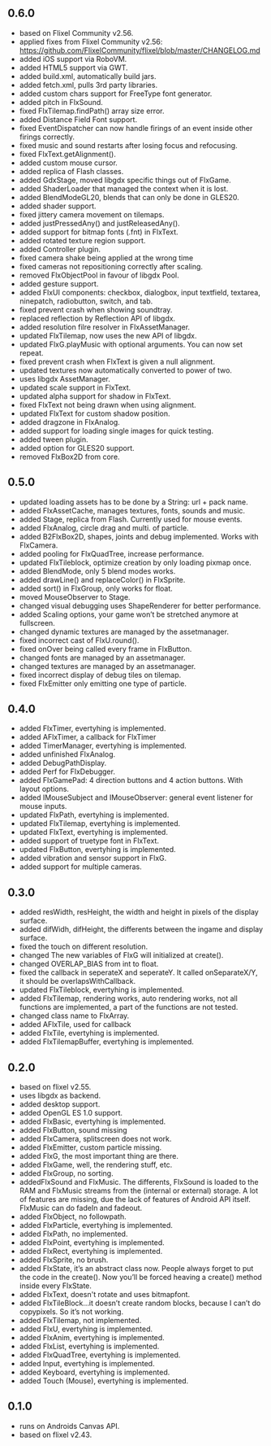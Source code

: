 0.6.0
-----
- based on Flixel Community v2.56.
- applied fixes from Flixel Community v2.56: https://github.com/FlixelCommunity/flixel/blob/master/CHANGELOG.md
- added iOS support via RoboVM.
- added HTML5 support via GWT.
- added build.xml, automatically build jars.
- added fetch.xml, pulls 3rd party libraries.
- added custom chars support for FreeType font generator.
- added pitch in FlxSound.
- fixed FlxTilemap.findPath() array size error.
- added Distance Field Font support.
- fixed EventDispatcher can now handle firings of an event inside other firings correctly.
- fixed music and sound restarts after losing focus and refocusing.
- fixed FlxText.getAlignment().
- added custom mouse cursor.
- added replica of Flash classes.
- added GdxStage, moved libgdx specific things out of FlxGame.
- added ShaderLoader that managed the context when it is lost.
- added BlendModeGL20, blends that can only be done in GLES20.
- added shader support.
- fixed jittery camera movement on tilemaps.
- added justPressedAny() and justReleasedAny().
- added support for bitmap fonts (.fnt) in FlxText.
- added rotated texture region support.
- added Controller plugin.
- fixed camera shake being applied at the wrong time
- fixed cameras not repositioning correctly after scaling.
- removed FlxObjectPool in favour of libgdx Pool.
- added gesture support.
- added FlxUI components: checkbox, dialogbox, input textfield, textarea, ninepatch, radiobutton, switch, and tab.
- fixed prevent crash when showing soundtray.
- replaced reflection by Reflection API of libgdx.
- added resolution filre resolver in FlxAssetManager.
- updated FlxTilemap, now uses the new API of libgdx.
- updated FlxG.playMusic with optional arguments. You can now set repeat.
- fixed prevent crash when FlxText is given a null alignment.
- updated textures now automatically converted to power of two.
- uses libgdx AssetManager.
- updated scale support in FlxText.
- updated alpha support for shadow in FlxText.
- fixed FlxText not being drawn when using alignment.
- updated FlxText for custom shadow position.
- added dragzone in FlxAnalog.
- added support for loading single images for quick testing.
- added tween plugin.
- added option for GLES20 support.
- removed FlxBox2D from core.

0.5.0
------
- updated loading assets has to be done by a String: url + pack name.
- added FlxAssetCache, manages textures, fonts, sounds and music.
- added Stage, replica from Flash. Currently used for mouse events.
- added FlxAnalog, circle drag and multi. of particle.
- added B2FlxBox2D, shapes, joints and debug implemented. Works with FlxCamera.
- added pooling for FlxQuadTree, increase performance.
- updated FlxTileblock, optimize creation by only loading pixmap once.
- added BlendMode, only 5 blend modes works.
- added drawLine() and replaceColor() in FlxSprite.
- added sort() in FlxGroup, only works for float.
- moved MouseObserver to Stage.
- changed visual debugging uses ShapeRenderer for better performance.
- added Scaling options, your game won’t be stretched anymore at fullscreen.
- changed dynamic textures are managed by the assetmanager.
- fixed incorrect cast of FlxU.round().
- fixed onOver being called every frame in FlxButton.
- changed fonts are managed by an assetmanager.
- changed textures are managed by an assetmanager.
- fixed incorrect display of debug tiles on tilemap.
- fixed FlxEmitter only emitting one type of particle.

0.4.0
------
- added FlxTimer, evertyhing is implemented.
- added AFlxTimer, a callback for FlxTimer
- added TimerManager, evertyhing is implemented.
- added unfinished FlxAnalog.
- added DebugPathDisplay.
- added Perf for FlxDebugger.
- added FlxGamePad: 4 direction buttons and 4 action buttons. With layout options.
- added IMouseSubject and IMouseObserver: general event listener for mouse inputs.
- updated FlxPath, evertyhing is implemented.
- updated FlxTilemap, evertyhing is implemented.
- updated FlxText, evertyhing is implemented.
- added support of truetype font in FlxText.
- updated FlxButton, evertyhing is implemented.
- added vibration and sensor support in FlxG.
- added support for multiple cameras.

0.3.0
------
- added resWidth, resHeight, the width and height in pixels of the display surface.
- added difWidh, difHeight, the differents between the ingame and display surface.
- fixed the touch on different resolution.
- changed The new variables of FlxG will initialized at create().
- changed OVERLAP_BIAS from int to float.
- fixed the callback in seperateX and seperateY. It called onSeparateX/Y, it should be overlapsWithCallback.
- updated FlxTileblock, evertyhing is implemented.
- added FlxTilemap, rendering works, auto rendering works, not all functions are implemented, a part of the functions are not tested.
- changed class name to FlxArray.
- added AFlxTile, used for callback
- added FlxTile, evertyhing is implemented.
- added FlxTilemapBuffer, evertyhing is implemented.

0.2.0
------
- based on flixel v2.55.
- uses libgdx as backend.
- added desktop support.
- added OpenGL ES 1.0 support.
- added FlxBasic, evertyhing is implemented.
- added FlxButton, sound missing
- added FlxCamera, splitscreen does not work.
- added FlxEmitter, custom particle missing.
- added FlxG, the most important thing are there.
- added FlxGame, well, the rendering stuff, etc.
- added FlxGroup, no sorting.
- addedFlxSound and FlxMusic. The differents, FlxSound is loaded to the RAM and FlxMusic streams from the (internal or external) storage. A lot of features are missing, due the lack of features of Android API itself. FlxMusic can do fadeIn and fadeout.
- added FlxObject, no followpath.
- added FlxParticle, evertyhing is implemented.
- added FlxPath, no implemented.
- added FlxPoint, evertyhing is implemented.
- added FlxRect, evertyhing is implemented.
- added FlxSprite, no brush.
- added FlxState, it’s an abstract class now. People always forget to put the code in the create(). Now you’ll be forced heaving a create() method inside every FlxState.
- added FlxText, doesn't rotate and uses bitmapfont.
- added FlxTileBlock…it doesn’t create random blocks, because I can’t do copypixels. So it’s not working.
- added FlxTilemap, not implemented.
- added FlxU, evertyhing is implemented.
- added FlxAnim, evertyhing is implemented.
- added FlxList, evertyhing is implemented.
- added FlxQuadTree, evertyhing is implemented.
- added Input, evertyhing is implemented.
- added Keyboard, evertyhing is implemented.
- added Touch (Mouse), evertyhing is implemented.

0.1.0
------
- runs on Androids Canvas API.
- based on flixel v2.43.
